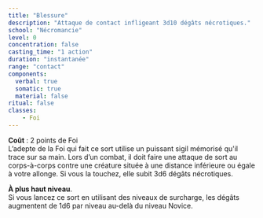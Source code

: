 ```yaml
---
title: "Blessure"
description: "Attaque de contact infligeant 3d10 dégâts nécrotiques."
school: "Nécromancie"
level: 0
concentration: false
casting_time: "1 action"
duration: "instantanée"
range: "contact"
components:
  verbal: true
  somatic: true
  material: false
ritual: false
classes:
    - Foi
---
```

**Coût** : 2 points de Foi  
L’adepte de la Foi qui fait ce sort utilise un puissant sigil mémorisé qu'il trace sur sa main. Lors d’un combat, il doit faire  une attaque de sort au corps-à-corps contre une créature située à une distance inférieure ou égale à votre allonge. Si vous la touchez, elle subit 3d6 dégâts nécrotiques.  

**À plus haut niveau**.  
Si vous lancez ce sort en utilisant des niveaux de surcharge, les dégâts augmentent de 1d6 par niveau au-delà du niveau Novice.  
